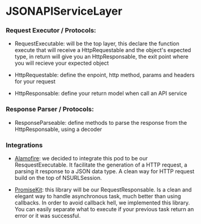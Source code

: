 # JSONAPIServiceLayer

### Request Executor / Protocols:
  - RequestExecutable: will be the top layer, this declare the function execute 
  that will receive a HttpRequestable and the object's expected type, in return 
  will give you an HttpResponsable, the exit point where you will 
  recieve your expected object
  
  - HttpRequestable: define the enpoint, http method, params and headers for 
  your request
  
  - HttpResponsable: define your return model when call an API service

### Response Parser / Protocols:
  - ResponseParseable: define methods to parse the response from the 
  HttpResponsable, using a decoder
  
### Integrations
  - [Alamofire](https://github.com/Alamofire/Alamofire): 
  we decided to integrate this pod to be our ResquestExecutable.
  It facilitate the generation of a HTTP request, a parsing it response to a
  JSON data type.  A clean way for HTTP request build on the top of 
  NSURLSession.
  
  - [PromiseKit](https://github.com/mxcl/PromiseKit): 
  this library will be our RequestResponsable. 
  Is a clean and elegant way to handle asynchronous task, much
  better than using callbacks.  In order to avoid callback hell, we 
  implemented this library.  You can easily separate what to execute if your
  previous task return an error or it was successful.  

  
  
  
